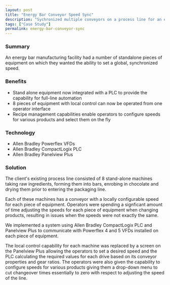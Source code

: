 ```yaml
---
layout: post
title: "Energy Bar Conveyor Speed Sync"
description: "Sychronized multiple conveyors on a process line for an energy bar manufacturing facility."
tags: ["Case Study"]
permalink: energy-bar-conveyor-sync
---
```


<h3>Summary</h3>
An energy bar manufacturing facility had a number of standalone pieces of equipment on which they wanted the ability to set a global, synchronized speed.

<h3>Benefits</h3>
<ul>
	<li>Stand alone equipment now integrated with a PLC to provide the capability for full-line automation</li>
	<li>8 pieces of equipment with local control can now be operated from one operator interface</li>
	<li>Recipe management capabilities enable operators to configure speeds for various products and select them on the fly</li>
</ul>

<h3>Technology</h3>
<ul>
	<li>Allen Bradley Powerflex VFDs</li>
	<li>Allen Bradley CompactLogix PLC</li>
	<li>Allen Bradley Panelview Plus</li>
</ul>

<h3>Solution</h3>
The client's existing process line consisted of 8 stand-alone machines taking raw ingredients, forming them into bars, enrobing in chocolate and drying them prior to entering the packaging line.

Each of these machines has a conveyor with a locally configurable speed for each piece of equipment. Operators were spending a signficant amount of time adjusting the speeds for each piece of equipment when changing products, resulting in issues when the speeds were not exactly the same.

We implemented a system using Allen Bradley CompactLogix PLC and Panelview Plus to communicate with Powerflex 4 and 5 VFDs installed on each piece of equipment.

The local control capability for each machine was replaced by a screen on the Panelview Plus allowing the operators to set a desired speed and the PLC calculating the required values for each drive based on its conveyor properties and gear ratios. The operators were also given the capability to configure speeds for various products giving them a drop-down menu to cut changeover times essentially to zero with respect to adjusting the speed of the line.